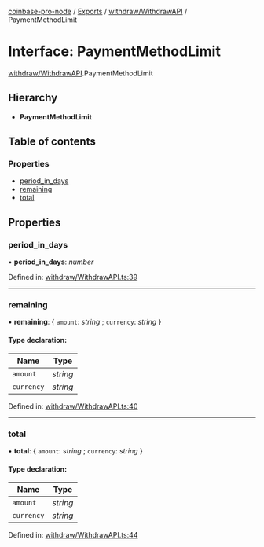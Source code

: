 [coinbase-pro-node](../README.md) / [Exports](../modules.md) / [withdraw/WithdrawAPI](../modules/withdraw_withdrawapi.md) / PaymentMethodLimit

# Interface: PaymentMethodLimit

[withdraw/WithdrawAPI](../modules/withdraw_withdrawapi.md).PaymentMethodLimit

## Hierarchy

* **PaymentMethodLimit**

## Table of contents

### Properties

- [period\_in\_days](withdraw_withdrawapi.paymentmethodlimit.md#period_in_days)
- [remaining](withdraw_withdrawapi.paymentmethodlimit.md#remaining)
- [total](withdraw_withdrawapi.paymentmethodlimit.md#total)

## Properties

### period\_in\_days

• **period\_in\_days**: *number*

Defined in: [withdraw/WithdrawAPI.ts:39](https://github.com/bennycode/coinbase-pro-node/blob/004782e/src/withdraw/WithdrawAPI.ts#L39)

___

### remaining

• **remaining**: { `amount`: *string* ; `currency`: *string*  }

#### Type declaration:

Name | Type |
------ | ------ |
`amount` | *string* |
`currency` | *string* |

Defined in: [withdraw/WithdrawAPI.ts:40](https://github.com/bennycode/coinbase-pro-node/blob/004782e/src/withdraw/WithdrawAPI.ts#L40)

___

### total

• **total**: { `amount`: *string* ; `currency`: *string*  }

#### Type declaration:

Name | Type |
------ | ------ |
`amount` | *string* |
`currency` | *string* |

Defined in: [withdraw/WithdrawAPI.ts:44](https://github.com/bennycode/coinbase-pro-node/blob/004782e/src/withdraw/WithdrawAPI.ts#L44)
